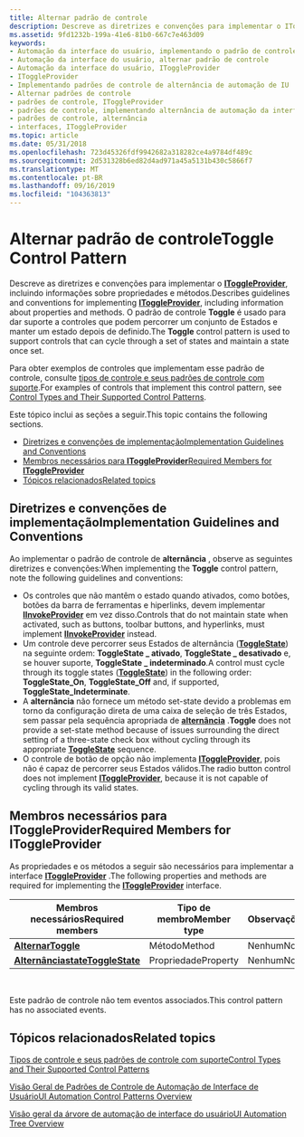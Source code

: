 ```yaml
---
title: Alternar padrão de controle
description: Descreve as diretrizes e convenções para implementar o IToggleProvider, incluindo informações sobre propriedades e métodos. O padrão de controle toggle é usado para dar suporte a controles que podem percorrer um conjunto de Estados e manter um estado depois de definido.
ms.assetid: 9fd1232b-199a-41e6-81b0-667c7e463d09
keywords:
- Automação da interface do usuário, implementando o padrão de controle toggle
- Automação da interface do usuário, alternar padrão de controle
- Automação da interface do usuário, IToggleProvider
- IToggleProvider
- Implementando padrões de controle de alternância de automação de IU
- Alternar padrões de controle
- padrões de controle, IToggleProvider
- padrões de controle, implementando alternância de automação da interface do usuário
- padrões de controle, alternância
- interfaces, IToggleProvider
ms.topic: article
ms.date: 05/31/2018
ms.openlocfilehash: 723d45326fdf9942682a318282ce4a9784df489c
ms.sourcegitcommit: 2d531328b6ed82d4ad971a45a5131b430c5866f7
ms.translationtype: MT
ms.contentlocale: pt-BR
ms.lasthandoff: 09/16/2019
ms.locfileid: "104363813"
---
```

# <a name="toggle-control-pattern"></a><span data-ttu-id="12d27-114">Alternar padrão de controle</span><span class="sxs-lookup"><span data-stu-id="12d27-114">Toggle Control Pattern</span></span>

<span data-ttu-id="12d27-115">Descreve as diretrizes e convenções para implementar o [**IToggleProvider**](/windows/desktop/api/UIAutomationCore/nn-uiautomationcore-itoggleprovider), incluindo informações sobre propriedades e métodos.</span><span class="sxs-lookup"><span data-stu-id="12d27-115">Describes guidelines and conventions for implementing [**IToggleProvider**](/windows/desktop/api/UIAutomationCore/nn-uiautomationcore-itoggleprovider), including information about properties and methods.</span></span> <span data-ttu-id="12d27-116">O padrão de controle **Toggle** é usado para dar suporte a controles que podem percorrer um conjunto de Estados e manter um estado depois de definido.</span><span class="sxs-lookup"><span data-stu-id="12d27-116">The **Toggle** control pattern is used to support controls that can cycle through a set of states and maintain a state once set.</span></span>

<span data-ttu-id="12d27-117">Para obter exemplos de controles que implementam esse padrão de controle, consulte [tipos de controle e seus padrões de controle com suporte](uiauto-controlpatternmapping.md).</span><span class="sxs-lookup"><span data-stu-id="12d27-117">For examples of controls that implement this control pattern, see [Control Types and Their Supported Control Patterns](uiauto-controlpatternmapping.md).</span></span>

<span data-ttu-id="12d27-118">Este tópico inclui as seções a seguir.</span><span class="sxs-lookup"><span data-stu-id="12d27-118">This topic contains the following sections.</span></span>

-   [<span data-ttu-id="12d27-119">Diretrizes e convenções de implementação</span><span class="sxs-lookup"><span data-stu-id="12d27-119">Implementation Guidelines and Conventions</span></span>](#implementation-guidelines-and-conventions)
-   [<span data-ttu-id="12d27-120">Membros necessários para **IToggleProvider**</span><span class="sxs-lookup"><span data-stu-id="12d27-120">Required Members for **IToggleProvider**</span></span>](#required-members-for-itoggleprovider)
-   [<span data-ttu-id="12d27-121">Tópicos relacionados</span><span class="sxs-lookup"><span data-stu-id="12d27-121">Related topics</span></span>](#related-topics)

## <a name="implementation-guidelines-and-conventions"></a><span data-ttu-id="12d27-122">Diretrizes e convenções de implementação</span><span class="sxs-lookup"><span data-stu-id="12d27-122">Implementation Guidelines and Conventions</span></span>

<span data-ttu-id="12d27-123">Ao implementar o padrão de controle de **alternância** , observe as seguintes diretrizes e convenções:</span><span class="sxs-lookup"><span data-stu-id="12d27-123">When implementing the **Toggle** control pattern, note the following guidelines and conventions:</span></span>

-   <span data-ttu-id="12d27-124">Os controles que não mantêm o estado quando ativados, como botões, botões da barra de ferramentas e hiperlinks, devem implementar [**IInvokeProvider**](/windows/desktop/api/UIAutomationCore/nn-uiautomationcore-iinvokeprovider) em vez disso.</span><span class="sxs-lookup"><span data-stu-id="12d27-124">Controls that do not maintain state when activated, such as buttons, toolbar buttons, and hyperlinks, must implement [**IInvokeProvider**](/windows/desktop/api/UIAutomationCore/nn-uiautomationcore-iinvokeprovider) instead.</span></span>
-   <span data-ttu-id="12d27-125">Um controle deve percorrer seus Estados de alternância ([**ToggleState**](/windows/desktop/api/UIAutomationCore/ne-uiautomationcore-togglestate)) na seguinte ordem: **ToggleState \_ ativado**, **ToggleState \_ desativado** e, se houver suporte, **ToggleState \_ indeterminado**.</span><span class="sxs-lookup"><span data-stu-id="12d27-125">A control must cycle through its toggle states ([**ToggleState**](/windows/desktop/api/UIAutomationCore/ne-uiautomationcore-togglestate)) in the following order: **ToggleState\_On**, **ToggleState\_Off** and, if supported, **ToggleState\_Indeterminate**.</span></span>
-   <span data-ttu-id="12d27-126">A **alternância** não fornece um método set-state devido a problemas em torno da configuração direta de uma caixa de seleção de três Estados, sem passar pela sequência apropriada de [**alternância**](/windows/desktop/api/UIAutomationCore/ne-uiautomationcore-togglestate) .</span><span class="sxs-lookup"><span data-stu-id="12d27-126">**Toggle** does not provide a set-state method because of issues surrounding the direct setting of a three-state check box without cycling through its appropriate [**ToggleState**](/windows/desktop/api/UIAutomationCore/ne-uiautomationcore-togglestate) sequence.</span></span>
-   <span data-ttu-id="12d27-127">O controle de botão de opção não implementa [**IToggleProvider**](/windows/desktop/api/UIAutomationCore/nn-uiautomationcore-itoggleprovider), pois não é capaz de percorrer seus Estados válidos.</span><span class="sxs-lookup"><span data-stu-id="12d27-127">The radio button control does not implement [**IToggleProvider**](/windows/desktop/api/UIAutomationCore/nn-uiautomationcore-itoggleprovider), because it is not capable of cycling through its valid states.</span></span>

## <a name="required-members-for-itoggleprovider"></a><span data-ttu-id="12d27-128">Membros necessários para **IToggleProvider**</span><span class="sxs-lookup"><span data-stu-id="12d27-128">Required Members for **IToggleProvider**</span></span>

<span data-ttu-id="12d27-129">As propriedades e os métodos a seguir são necessários para implementar a interface [**IToggleProvider**](/windows/desktop/api/UIAutomationCore/nn-uiautomationcore-itoggleprovider) .</span><span class="sxs-lookup"><span data-stu-id="12d27-129">The following properties and methods are required for implementing the [**IToggleProvider**](/windows/desktop/api/UIAutomationCore/nn-uiautomationcore-itoggleprovider) interface.</span></span>



| <span data-ttu-id="12d27-130">Membros necessários</span><span class="sxs-lookup"><span data-stu-id="12d27-130">Required members</span></span>                                          | <span data-ttu-id="12d27-131">Tipo de membro</span><span class="sxs-lookup"><span data-stu-id="12d27-131">Member type</span></span> | <span data-ttu-id="12d27-132">Observações</span><span class="sxs-lookup"><span data-stu-id="12d27-132">Notes</span></span> |
|-----------------------------------------------------------|-------------|-------|
| [<span data-ttu-id="12d27-133">**Alternar**</span><span class="sxs-lookup"><span data-stu-id="12d27-133">**Toggle**</span></span>](/windows/desktop/api/UIAutomationCore/nf-uiautomationcore-itoggleprovider-toggle)           | <span data-ttu-id="12d27-134">Método</span><span class="sxs-lookup"><span data-stu-id="12d27-134">Method</span></span>      | <span data-ttu-id="12d27-135">Nenhum</span><span class="sxs-lookup"><span data-stu-id="12d27-135">None</span></span>  |
| [<span data-ttu-id="12d27-136">**Alternânciastate**</span><span class="sxs-lookup"><span data-stu-id="12d27-136">**ToggleState**</span></span>](/windows/desktop/api/UIAutomationCore/nf-uiautomationcore-itoggleprovider-get_togglestate) | <span data-ttu-id="12d27-137">Propriedade</span><span class="sxs-lookup"><span data-stu-id="12d27-137">Property</span></span>    | <span data-ttu-id="12d27-138">Nenhum</span><span class="sxs-lookup"><span data-stu-id="12d27-138">None</span></span>  |



 

<span data-ttu-id="12d27-139">Este padrão de controle não tem eventos associados.</span><span class="sxs-lookup"><span data-stu-id="12d27-139">This control pattern has no associated events.</span></span>

## <a name="related-topics"></a><span data-ttu-id="12d27-140">Tópicos relacionados</span><span class="sxs-lookup"><span data-stu-id="12d27-140">Related topics</span></span>

<dl> <dt>

[<span data-ttu-id="12d27-141">Tipos de controle e seus padrões de controle com suporte</span><span class="sxs-lookup"><span data-stu-id="12d27-141">Control Types and Their Supported Control Patterns</span></span>](uiauto-controlpatternmapping.md)
</dt> <dt>

[<span data-ttu-id="12d27-142">Visão Geral de Padrões de Controle de Automação de Interface de Usuário</span><span class="sxs-lookup"><span data-stu-id="12d27-142">UI Automation Control Patterns Overview</span></span>](uiauto-controlpatternsoverview.md)
</dt> <dt>

[<span data-ttu-id="12d27-143">Visão geral da árvore de automação de interface do usuário</span><span class="sxs-lookup"><span data-stu-id="12d27-143">UI Automation Tree Overview</span></span>](uiauto-treeoverview.md)
</dt> </dl>

 

 





